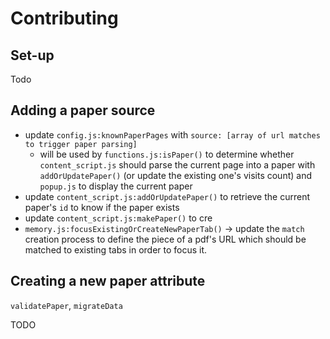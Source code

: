 # Contributing

## Set-up

Todo

## Adding a paper source

* update `config.js:knownPaperPages` with `source: [array of url matches to trigger paper parsing]`
  * will be used by `functions.js:isPaper()` to determine whether `content_script.js` should parse the current page into a paper with `addOrUpdatePaper()` (or update the existing one's visits count) and `popup.js` to display the current paper
* update `content_script.js:addOrUpdatePaper()` to retrieve the current paper's `id` to know if the paper exists
* update `content_script.js:makePaper()` to cre
* `memory.js:focusExistingOrCreateNewPaperTab()` -> update the `match` creation process to define the piece of a pdf's URL which should be matched to existing tabs in order to focus it.

## Creating a new paper attribute

`validatePaper`, `migrateData`

TODO
